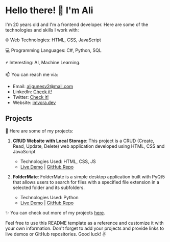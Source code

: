 # Hello there! 👋 I'm Ali

I'm 20 years old and I'm a frontend developer. Here are some of the technologies and skills I work with:

🌐 Web Technologies: HTML, CSS, JavaScript

💻 Programming Languages: C#, Python, SQL

⚡ Interesting: AI, Machine Learning.

📫 You can reach me via:

- Email: aligunesv2@mail.com
- LinkedIn: [Check it!](https://www.linkedin.com/in/aligunesv1/)
- Twitter: [Check it!](https://twitter.com/aligvnes)
- Website: [imvora.dev](https://www.imvora.dev/)

## Projects

🚀 Here are some of my projects:

1. **CRUD Website with Local Storage**: This project is a CRUD (Create, Read, Update, Delete) web application developed using HTML, CSS and JavaScript
   - Technologies Used: HTML, CSS, JS
   - [Live Demo](https://github.com/aligunesv/local-storage-crud-website) | [GitHub Repo](https://github.com/aligunesv/local-storage-crud-website)

2. **FolderMate**: FolderMate is a simple desktop application built with PyQt5 that allows users to search for files with a specified file extension in a selected folder and its subfolders.
   - Technologies Used: Python
   - [Live Demo](https://github.com/aligunesv/FolderMate) | [GitHub Repo](https://github.com/aligunesv/FolderMate)

✨ You can check out more of my projects [here](https://www.imvora.dev).

Feel free to use this README template as a reference and customize it with your own information. Don't forget to add your projects and provide links to live demos or GitHub repositories. Good luck! ✌️
